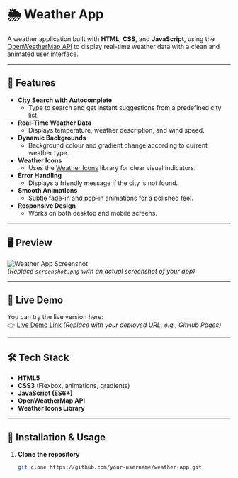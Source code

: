 # 🌦 Weather App

A weather application built with **HTML**, **CSS**, and **JavaScript**, using the [OpenWeatherMap API](https://openweathermap.org/api) to display real-time weather data with a clean and animated user interface.

---

## 📌 Features

- **City Search with Autocomplete**
  - Type to search and get instant suggestions from a predefined city list.
- **Real-Time Weather Data**
  - Displays temperature, weather description, and wind speed.
- **Dynamic Backgrounds**
  - Background colour and gradient change according to current weather type.
- **Weather Icons**
  - Uses the [Weather Icons](https://erikflowers.github.io/weather-icons/) library for clear visual indicators.
- **Error Handling**
  - Displays a friendly message if the city is not found.
- **Smooth Animations**
  - Subtle fade-in and pop-in animations for a polished feel.
- **Responsive Design**
  - Works on both desktop and mobile screens.

---

## 🖥 Preview

![Weather App Screenshot](screenshot.png)  
*(Replace `screenshot.png` with an actual screenshot of your app)*

---

## 🚀 Live Demo
You can try the live version here:  
👉 [Live Demo Link](#) *(Replace with your deployed URL, e.g., GitHub Pages)*

---

## 🛠 Tech Stack

- **HTML5**
- **CSS3** (Flexbox, animations, gradients)
- **JavaScript (ES6+)**
- **OpenWeatherMap API**
- **Weather Icons Library**

---

## 📂 Installation & Usage

1. **Clone the repository**
   ```bash
   git clone https://github.com/your-username/weather-app.git
